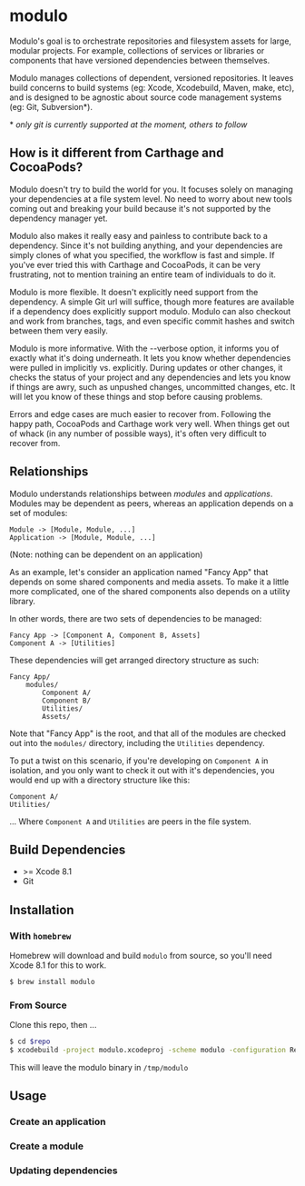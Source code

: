 # modulo

Modulo's goal is to orchestrate repositories and filesystem assets for large, modular projects. For example, collections of services or libraries or components that have versioned dependencies between themselves.

Modulo manages collections of dependent, versioned repositories. It leaves build concerns to build systems (eg: Xcode, Xcodebuild, Maven, make, etc), and is designed to be agnostic about source code management systems (eg: Git, Subversion\*).

\* _only git is currently supported at the moment, others to follow_

## How is it different from Carthage and CocoaPods?

Modulo doesn't try to build the world for you.  It focuses solely on managing your dependencies at a file system level.  No need to worry about new tools coming out and breaking your build because it's not supported by the dependency manager yet.

Modulo also makes it really easy and painless to contribute back to a dependency.  Since it's not building anything, and your dependencies are simply clones of what you specified, the workflow is fast and simple.  If you've ever tried this with Carthage and CocoaPods, it can be very frustrating, not to mention training an entire team of individuals to do it.

Modulo is more flexible.  It doesn't explicitly need support from the dependency.  A simple Git url will suffice, though more features are available if a dependency does explicitly support modulo.  Modulo can also checkout and work from branches, tags, and even specific commit hashes and switch between them very easily.

Modulo is more informative.  With the --verbose option, it informs you of exactly what it's doing underneath.  It lets you know whether dependencies were pulled in implicitly vs. explicitly.  During updates or other changes, it checks the status of your project and any dependencies and lets you know if things are awry, such as unpushed changes, uncommitted changes, etc. It will let you know of these things and stop before causing problems.

Errors and edge cases are much easier to recover from.  Following the happy path, CocoaPods and Carthage work very well.  When things get out of whack (in any number of possible ways), it's often very difficult to recover from.

## Relationships

Modulo understands relationships between _modules_ and _applications_. Modules may be dependent as peers, whereas an application depends on a set of modules:

```
Module -> [Module, Module, ...]
Application -> [Module, Module, ...]
```

(Note: nothing can be dependent on an application)

As an example, let's consider an application named "Fancy App" that depends on some shared components and media assets. To make it a little more complicated, one of the shared components also depends on a utility library.

In other words, there are two sets of dependencies to be managed:

```
Fancy App -> [Component A, Component B, Assets]
Component A -> [Utilities]
```

These dependencies will get arranged directory structure as such:

```
Fancy App/
    modules/
        Component A/
        Component B/
        Utilities/
        Assets/
```

Note that "Fancy App" is the root, and that all of the modules are checked out into the `modules/` directory, including the `Utilities` dependency.

To put a twist on this scenario, if you're developing on `Component A` in isolation, and you only want to check it out with it's dependencies, you would end up with a directory structure like this:

```
Component A/
Utilities/
```

... Where `Component A` and `Utilities` are peers in the file system.

## Build Dependencies

* \>= Xcode 8.1
* Git

## Installation

### With `homebrew`

Homebrew will download and build `modulo` from source, so you'll need Xcode 8.1 for this to work.

```bash
$ brew install modulo
```

### From Source

Clone this repo, then ...

```bash
$ cd $repo
$ xcodebuild -project modulo.xcodeproj -scheme modulo -configuration Release SYMROOT=build
```

This will leave the modulo binary in `/tmp/modulo`

## Usage

### Create an application



### Create a module

### Updating dependencies
